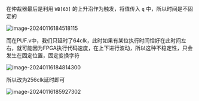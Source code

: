 在仲裁器最后是利用 `WB[63]` 的上升沿作为触发，将值传入 `q` 中，所以时间是不固定的

![image-20240116184518115](F:\笔记\开发\Verilog.assets\image-20240116184518115.png)

而在PUF.v中，我们只延时了64clk，此时如果有某位执行时间恰好在此时间左右，就可能因为FPGA执行代码速度，在上下进行波动，所以这种不稳定性，只会发生在固定位置，固定变换字符

![image-20240116184814300](F:\笔记\开发\Verilog.assets\image-20240116184814300.png)

所以改为256clk延时即可

![image-20240116185927302](F:\笔记\开发\Verilog.assets\image-20240116185927302.png)
